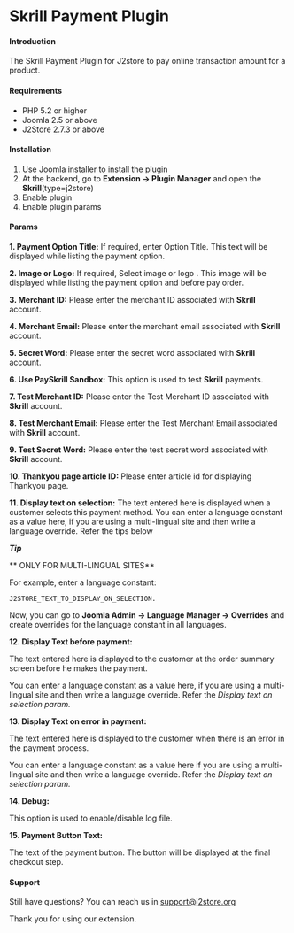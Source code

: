 # Skrill Payment Plugin

#### Introduction
The Skrill Payment Plugin for J2store to pay online transaction amount for a product.

#### Requirements
* PHP 5.2 or higher
* Joomla 2.5 or above
* J2Store 2.7.3 or above

#### Installation
1. Use Joomla installer to install the plugin
2. At the backend, go to **Extension -> Plugin Manager** and open the **Skrill**(type=j2store)
3. Enable plugin
4. Enable plugin params

#### Params
**1. Payment Option Title:**
If required, enter Option Title. This text will be displayed while listing the payment option.

**2. Image or Logo:**
If required, Select image or logo . This image will be displayed while listing the payment option and before pay order.

**3. Merchant ID:**
Please enter the merchant ID associated with **Skrill** account.

**4. Merchant Email:**
Please enter the merchant email associated with **Skrill** account.

**5. Secret Word:**
Please enter the secret word associated with **Skrill** account.

**6. Use PaySkrill Sandbox:**
This option is used to test **Skrill** payments.

**7. Test Merchant ID:**
Please enter the Test Merchant ID associated with **Skrill** account.

**8. Test Merchant Email:**
Please enter the Test Merchant Email associated with **Skrill** account.

**9. Test Secret Word:**
Please enter the test secret word associated with **Skrill** account.

**10. Thankyou page article ID:**
Please enter article id for displaying Thankyou page.

**11. Display text on selection:**
The text entered here is displayed when a customer selects this payment method. You can enter a language constant as a value here, if you are using a multi-lingual site and 	then write a language override. Refer the tips below

***Tip*** 

**	ONLY FOR MULTI-LINGUAL SITES**

For example, enter a language constant: 

	J2STORE_TEXT_TO_DISPLAY_ON_SELECTION. 

Now, you can go to **Joomla Admin -> Language Manager -> Overrides** and create overrides for the language constant in all languages. 

**12. Display Text before payment:**

The text entered here is  displayed to the customer at the order summary screen before he makes the payment. 
	
You can enter a language constant as a value here, if you are using a multi-lingual site and then write a language override. Refer the *Display text on selection param.* 

**13. Display Text on error in payment:**

The text entered here is displayed to the customer when there is an error in the payment process.

You can enter a language constant as a value here if you are using a multi-lingual site and then write a language override. Refer the *Display text on selection param.*

**14. Debug:**

This option is used to enable/disable log file.

**15. Payment Button Text:**

The text of the payment button. The button will be displayed at the final checkout step. 

#### Support 

Still have questions? You can reach us in support@j2store.org 

Thank you for using our extension.
